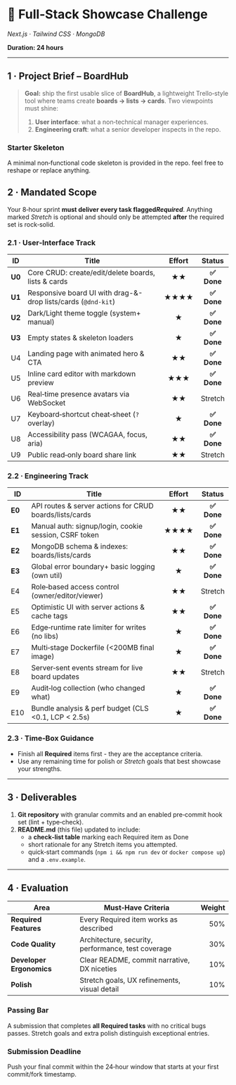 # 🚀 Full‑Stack Showcase Challenge

*Next.js · Tailwind CSS · MongoDB*

**Duration: 24 hours**

---

## 1 · Project Brief – **BoardHub**

> **Goal:** ship the first usable slice of **BoardHub**, a lightweight Trello‑style tool where teams create **boards →
lists → cards**.
> Two viewpoints must shine:
>
> 1. **User interface**: what a non‑technical manager experiences.
> 2. **Engineering craft**: what a senior developer inspects in the repo.

### Starter Skeleton
A minimal non‑functional code skeleton is provided in the repo. feel free to reshape or replace anything.

## 2 · Mandated Scope

Your 8‑hour sprint **must deliver every task flagged*Required***.
Anything marked *Stretch* is optional and should only be attempted **after** the required set is rock‑solid.

### 2.1 · User‑Interface Track

| ID     | Title                                                         | Effort |    Status    |
|--------|---------------------------------------------------------------|:------:|:------------:|
| **U0** | Core CRUD: create/edit/delete boards, lists & cards           |   ★★   | **✅ Done** |
| **U1** | Responsive board UI with drag-&-drop lists/cards (`@dnd-kit`) |  ★★★★  | **✅ Done** |
| **U2** | Dark/Light theme toggle (system+ manual)                      |   ★    | **✅ Done** |
| **U3** | Empty states & skeleton loaders                               |   ★    | **✅ Done** |
| U4     | Landing page with animated hero & CTA                         |   ★★   | **✅ Done** |
| U5     | Inline card editor with markdown preview                      |  ★★★   | **✅ Done** |
| U6     | Real‑time presence avatars via WebSocket                      |   ★★   |   Stretch    |
| U7     | Keyboard‑shortcut cheat‑sheet (`?` overlay)                   |   ★    | **✅ Done** |
| U8     | Accessibility pass (WCAGAA, focus, aria)                      |   ★★   | **✅ Done** |
| U9     | Public read‑only board share link                             |   ★★   |   Stretch    |

### 2.2 · Engineering Track

| ID     | Title                                                   | Effort |    Status    |
|--------|---------------------------------------------------------|:------:|:------------:|
| **E0** | API routes & server actions for CRUD boards/lists/cards |   ★★   | **✅ Done** |
| **E1** | Manual auth: signup/login, cookie session, CSRF token   |  ★★★★  | **✅ Done** |
| **E2** | MongoDB schema & indexes: boards/lists/cards            |   ★★   | **✅ Done** |
| **E3** | Global error boundary+ basic logging (own util)         |   ★    | **✅ Done** |
| E4     | Role‑based access control (owner/editor/viewer)         |   ★★   |   Stretch    |
| E5     | Optimistic UI with server actions & cache tags          |   ★★   | **✅ Done** |
| E6     | Edge‑runtime rate limiter for writes (no libs)          |   ★    | **✅ Done** |
| E7     | Multi‑stage Dockerfile (<200MB final image)             |   ★    | **✅ Done** |
| E8     | Server‑sent events stream for live board updates        |   ★★   |   Stretch    |
| E9     | Audit‑log collection (who changed what)                 |   ★    | **✅ Done** |
| E10    | Bundle analysis & perf budget (CLS  <0.1, LCP < 2.5s)   |   ★    | **✅ Done** |

### 2.3 · Time‑Box Guidance

* Finish all **Required** items first - they are the acceptance criteria.
* Use any remaining time for polish or *Stretch* goals that best showcase your strengths.

---

## 3 · Deliverables

1. **Git repository** with granular commits and an enabled pre‑commit hook set (lint + type‑check).
2. **README.md** (this file) updated to include:
    * a **check‑list table** marking each Required item as Done
    * short rationale for any Stretch items you attempted.
    * quick‑start commands (`npm i && npm run dev` or `docker compose up`) and a `.env.example`.

---

## 4 · Evaluation

| Area                     | Must‑Have Criteria                                 | Weight |
|--------------------------|----------------------------------------------------|-------:|
| **Required Features**    | Every Required item works as described             |    50% |
| **Code Quality**         | Architecture, security, performance, test coverage |    30% |
| **Developer Ergonomics** | Clear README, commit narrative, DX niceties        |    10% |
| **Polish**               | Stretch goals, UX refinements, visual detail       |    10% |

### Passing Bar

A submission that completes **all Required tasks** with no critical bugs passes. Stretch goals and extra polish
distinguish exceptional entries.

### Submission Deadline

Push your final commit within the 24‑hour window that starts at your first commit/fork timestamp.
